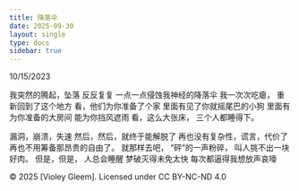 ```yaml
---
title: 降落伞
date: 2025-09-30
layout: single
type: docs
sidebar: true
---
```

10/15/2023

我突然的腾起，坠落
反反复复
一点一点侵蚀我神经的降落伞
我一次次吃瘪，
重新回到了这个地方
看，他们为你准备了个家
里面有见了你就摇尾巴的小狗
里面有为你准备的大房间
能为你挡风遮雨
看，这么大张床，
三个人都睡得下。

漏洞，崩溃，失速
然后，然后，就终于能解脱了
再也没有复杂性，谎言，代价了
再也不用筹备那昂贵的自由了。
就那样去吧，
“砰”的一声粉碎，
叫人挑不出一块好肉。
但是，但是，
人总会睡醒
梦破灭得未免太快
每次都逼得我想放声哀嚎

© 2025 [Violey Gleem]. Licensed under CC BY-NC-ND 4.0